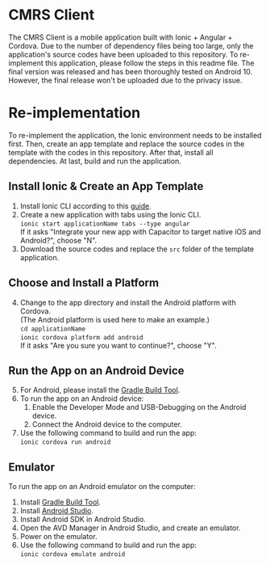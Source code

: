# CMRS Client
The CMRS Client is a mobile application built with Ionic + Angular + Cordova. Due to the number of dependency files being too large, only the application's source codes have been uploaded to this repository. To re-implement this application, please follow the steps in this readme file. The final version was released and has been thoroughly tested on Android 10. However, the final release won't be uploaded due to the privacy issue.
# Re-implementation
To re-implement the application, the Ionic environment needs to be installed first. Then, create an app template and replace the source codes in the template with the codes in this repository. After that, install all dependencies. At last, build and run the application.
## Install Ionic & Create an App Template
1. Install Ionic CLI according to this [guide](https://ionicframework.com/getting-started#install).
2. Create a new application with tabs using the Ionic CLI.   
   <code>ionic start applicationName tabs --type angular</code>    
   If it asks "Integrate your new app with Capacitor to target native iOS and Android?", choose "N".
3. Download the source codes and replace the <code>src</code> folder of the template application.
## Choose and Install a Platform
4. Change to the app directory and install the Android platform with Cordova.   
   (The Android platform is used here to make an example.)    
   <code>cd applicationName</code>   
   <code>ionic cordova platform add android</code>   
   If it asks "Are you sure you want to continue?", choose "Y".
## Run the App on an Android Device
5. For Android, please install the [Gradle Build Tool](https://gradle.org/install/).
6. To run the app on an Android device:
   1. Enable the Developer Mode and USB-Debugging on the Android device.
   2. Connect the Android device to the computer.
7. Use the following command to build and run the app:   
   <code>ionic cordova run android</code>
## Emulator
To run the app on an Android emulator on the computer:
1. Install [Gradle Build Tool](https://gradle.org/install/).
2. Install [Android Studio](https://developer.android.com/studio).
3. Install Android SDK in Android Studio.
4. Open the AVD Manager in Android Studio, and create an emulator.
5. Power on the emulator.
6. Use the following command to build and run the app:   
   <code>ionic cordova emulate android</code>
